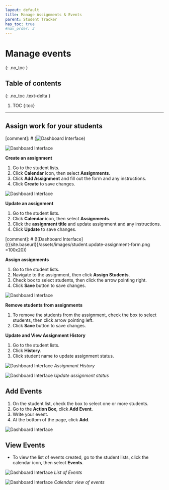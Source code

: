 ```yaml
---
layout: default
title: Manage Assignments & Events
parent: Student Tracker
has_toc: true
#nav_order: 3
---
```


# Manage events

{: .no_toc }

## Table of contents
{: .no_toc .text-delta }

1. TOC
{:toc}

---

## Assign work for your students

[comment]: # (![Dashboard Interface]({{site.baseurl}}/assets/images/student.event-assignments.png))

![Dashboard Interface]({{site.baseurl}}/assets/images/student.assignment-list.png)

**Create an assignment**
1. Go to the student lists.
2. Click **Calendar** icon, then select **Assignments**.
3. Click **Add Assignment** and fill out the form and any instructions.
4. Click **Create** to save changes.

![Dashboard Interface]({{site.baseurl}}/assets/images/student.create-assignment-form.png)

**Update an assignment**
1. Go to the student lists.
2. Click **Calendar** icon, then select **Assignments**.
3. Click the **assignment title** and update assignment and any instructions.
4. Click **Update** to save changes.

[comment]: # (![Dashboard Interface]({{site.baseurl}}/assets/images/student.update-assignment-form.png =100x20))

**Assign assignments**
1. Go to the student lists.
2. Navigate to the assignment, then click **Assign Students**.
3. Check box to select students, then click the arrow pointing right.
4. Click **Save** button to save changes.

![Dashboard Interface]({{site.baseurl}}/assets/images/student.assign-assignment-form.png)

**Remove students from assignments**
1. To remove the students from the assignment, check the box to select students, then click arrow pointing left.
2. Click **Save** button to save changes.


**Update and View Assignment History**
1. Go to the student lists.
2. Click **History**.
3. Click student name to update assignment status.

![Dashboard Interface]({{site.baseurl}}/assets/images/student.assignment-history.png)
*Assignment History*

![Dashboard Interface]({{site.baseurl}}/assets/images/student.assignment-update-status.png)
*Update assignment status*

## Add Events
1. On the student list, check the box to select one or more students.
2. Go to the **Action Box**, click **Add Event**.
3. Write your event.
4. At the bottom of the page, click **Add**.

![Dashboard Interface]({{site.baseurl}}/assets/images/student.add-event-form.png)

## View Events
* To view the list of events created, go to the student lists, click the calendar icon, then select **Events**.

![Dashboard Interface]({{site.baseurl}}/assets/images/student.events-list.png)
*List of Events*

![Dashboard Interface]({{site.baseurl}}/assets/images/student.events-calendar-view.png)
*Calendar view of events*
